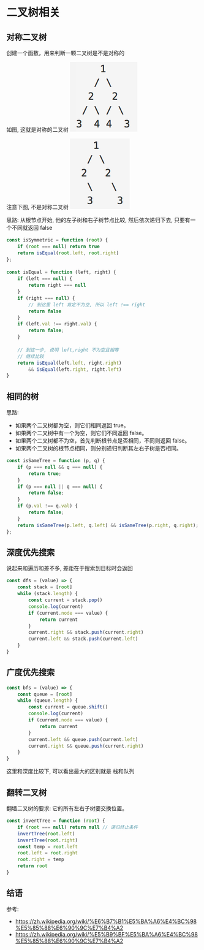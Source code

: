 # 二叉树相关

## 对称二叉树

创建一个函数，用来判断一颗二叉树是不是对称的

如图, 这就是对称的二叉树
![](images/isSymmetric1.png)

注意下图, 不是对称二叉树
![](images/isSymmetric2.png)

思路: 从根节点开始, 他的左子树和右子树节点比较, 然后依次递归下去, 只要有一个不同就返回 false

```js
const isSymmetric = function (root) {
    if (root === null) return true
    return isEqual(root.left, root.right)
};

const isEqual = function (left, right) {
    if (left === null) {
        return right === null
    }
    if (right === null) {
        // 到这里 left 肯定不为空, 所以 left !== right 
        return false
    }
    if (left.val !== right.val) {
        return false;
    }

    // 到这一步, 说明 left,right 不为空且相等
    // 继续比较
    return isEqual(left.left, right.right)
        && isEqual(left.right, right.left)
}
```

## 相同的树

思路:

- 如果两个二叉树都为空，则它们相同返回 true。
- 如果两个二叉树中有一个为空，则它们不同返回 false。
- 如果两个二叉树都不为空，首先判断根节点是否相同，不同则返回 false。
- 如果两个二叉树的根节点相同，则分别递归判断其左右子树是否相同。

```js
const isSameTree = function (p, q) {
    if (p === null && q === null) {
        return true;
    }
    if (p === null || q === null) {
        return false;
    }
    if (p.val !== q.val) {
        return false;
    }
    return isSameTree(p.left, q.left) && isSameTree(p.right, q.right);
};
```

## 深度优先搜索

说起来和遍历和差不多, 差距在于搜索到目标时会返回

```js
const dfs = (value) => {
    const stack = [root]
    while (stack.length) {
        const current = stack.pop()
        console.log(current)
        if (current.node === value) {
            return current
        }
        current.right && stack.push(current.right)
        current.left && stack.push(current.left)
    }
}
```

## 广度优先搜索

```js
const bfs = (value) => {
    const queue = [root]
    while (queue.length) {
        const current = queue.shift()
        console.log(current)
        if (current.node === value) {
            return current
        }
        current.left && queue.push(current.left)
        current.right && queue.push(current.right)
    }
}
```

这里和深度比较下, 可以看出最大的区别就是 栈和队列

## 翻转二叉树

翻墙二叉树的要求: 它的所有左右子树要交换位置。

```js
const invertTree = function (root) {
    if (root === null) return null // 递归终止条件
    invertTree(root.left)
    invertTree(root.right)
    const temp = root.left
    root.left = root.right
    root.right = temp
    return root
}
```

## 结语

参考:

- https://zh.wikipedia.org/wiki/%E6%B7%B1%E5%BA%A6%E4%BC%98%E5%85%88%E6%90%9C%E7%B4%A2
- https://zh.wikipedia.org/wiki/%E5%B9%BF%E5%BA%A6%E4%BC%98%E5%85%88%E6%90%9C%E7%B4%A2
